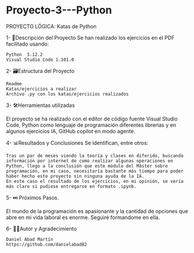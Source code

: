 # Proyecto-3---Python
PROYECTO LÓGICA: Katas de Python

1- 📒Descripción del Proyecto Se han realizado los ejercicios en el PDF facilitado usando:

    Python  3.12.2
    Visual Studio Code 1.101.0
        
2- 🗃️Estructura del Proyecto

    Readme
    Katas/ejercicios a realizar
    Archivo .py con los katas/ejercicios realizados

3- 🛠️Herramientas utilizadas 

El proyecto se ha realizado con el editor de código fuente Visual Studio Code, Python como lenguaje de programación diferentes librerias y en algunos ejercicios IA, GitHub copilot en modo agente.

4- 📊Resultados y Conclusiones Se identifican, entre otros:

    Tras un par de meses viendo la teoría y clases en diferido, buscando información por internet de como realizar algunas operaciones en Python, llego a la conclusión que este módulo del Máster sobre programación, en mi caso, necesitaría bastante más tiempo para poder haber hecho este proyecto sin ninguna ayuda de la IA.
    En este caso el resultado de los ejercicios, en mi opinión, se vería más claro si pudiese entregarse en formato .ipynb.

5- ⏭️ Próximos Pasos. 

El mundo de la programación es apasionante y la cantidad de opciones que abre en mi vida laboral es enorme. Seguiré formandome en ella.

6- ✍🏼Autor y Agradecimiento

    Daniel Abad Martín
    https://github.com/danielabad82

